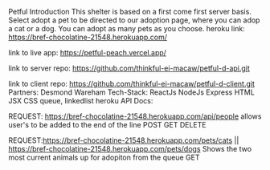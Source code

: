 Petful Introduction This shelter is based on a first come first server basis. Select adopt a pet to be directed to our adoption page, where you can adop a cat or a dog. You can adopt as many pets as you choose. heroku link: https://bref-chocolatine-21548.herokuapp.com/

link to live app: https://petful-peach.vercel.app/

link to server repo: https://github.com/thinkful-ei-macaw/petful-d-api.git

link to client repo: https://github.com/thinkful-ei-macaw/petful-d-client.git Partners: Desmond Wareham Tech-Stack: ReactJs NodeJs Express HTML JSX CSS queue, linkedlist heroku API Docs:

REQUEST: https://bref-chocolatine-21548.herokuapp.com/api/people allows user's to be added to the end of the line POST GET DELETE

REQUEST:https://bref-chocolatine-21548.herokuapp.com/pets/cats || https://bref-chocolatine-21548.herokuapp.com/pets/dogs Shows the two most current animals up for adopiton from the queue GET